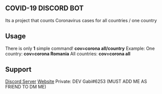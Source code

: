 ## COVID-19 DISCORD BOT
Its a project that counts Coronavirus cases for all countries / one country
## Usage
There is only **1** simple command!
**cov=corona all/country**
Example:
One country: **cov=corona Romania**
All countries: **cov=corona all**
## Support
[Discord Server](https://discord.gg/nhyfBCu)
[Website](https://join4join.weebly.com)
Private: DEV Gabi#6253 (MUST ADD ME AS FRIEND TO DM ME)
